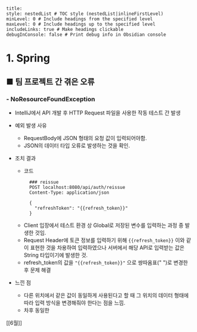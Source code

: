 ```table-of-contents
title: 
style: nestedList # TOC style (nestedList|inlineFirstLevel)
minLevel: 0 # Include headings from the specified level
maxLevel: 0 # Include headings up to the specified level
includeLinks: true # Make headings clickable
debugInConsole: false # Print debug info in Obsidian console
```

# 1. Spring
## ■ 팀 프로젝트 간 겪은 오류

### - NoResourceFoundException

- IntelliJ에서 API 개발 후 HTTP Request 파일을 사용한 작동 테스트 간 발생
  
- 예외 발생 사유
	- RequestBody에 JSON 형태의 요청 값이 입력되어야함.
	- JSON의 데이터 타입 오류로 발생하는 것을 확인.
	  
- 조치 결과
	- 코드
	  ``` plaintext
		### reissue  
		POST localhost:8080/api/auth/reissue  
		Content-Type: application/json  
  
		{  
		  "refreshToken": "{{refresh_token}}"  
		}
		```
	- Client 입장에서 테스트 환경 상 Global로 저장된 변수를 입력하는 과정 중 발생한 것임.
	- Request Header에 토큰 정보를 입력하기 위해  `{{refresh_token}}` 이와 같이 표현한 것을 차용하여 입력하였으나 서버에서 해당 API로 입력받는 값은 String 타입이기에 발생한 것.
	- refresh_token의 값을 `"{{refresh_token}}"` 으로 쌍따옴표(" ")로 변경한 후 문제 해결

- 느낀 점
	- 다른 위치에서 같은 값이 동일하게 사용된다고 할 때 그 위치의 데이터 형태에 따라 입력 방식을 변경해줘야 한다는 점을 느낌.
	- 차후 동일한 





[[6월]]
